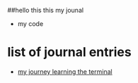 ##hello this this my jounal

- my code

# list of journal entries 

- [my journey learning the terminal](termnal.md)
